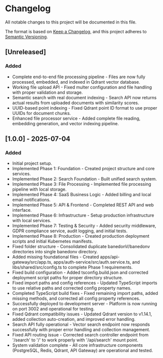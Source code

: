 # Changelog

All notable changes to this project will be documented in this file.

The format is based on [Keep a Changelog](https://keepachangelog.com/en/1.0.0/),
and this project adheres to [Semantic Versioning](https://semver.org/spec/v2.0.0.html).

## [Unreleased]

### Added
- Complete end-to-end file processing pipeline - Files are now fully processed, embedded, and indexed in Qdrant vector database.
- Working file upload API - Fixed multer configuration and file handling with proper validation and storage.
- Semantic search with real document indexing - Search API now returns actual results from uploaded documents with similarity scores.
- UUID-based point indexing - Fixed Qdrant point ID format to use proper UUIDs for document chunks.
- Enhanced file processor service - Added complete file reading, embedding generation, and vector indexing pipeline.

## [1.0.0] - 2025-07-04

### Added
- Initial project setup.
- Implemented Phase 1: Foundation - Created project structure and core services.
- Implemented Phase 2: Search Foundation - Built unified search system.
- Implemented Phase 3: File Processing - Implemented file processing pipeline with local storage.
- Implemented Phase 4: SaaS Business Logic - Added billing and local email notifications.
- Implemented Phase 5: API & Frontend - Completed REST API and web interface.
- Implemented Phase 6: Infrastructure - Setup production infrastructure with local services.
- Implemented Phase 7: Testing & Security - Added security middleware, GDPR compliance service, audit logging, and initial tests.
- Implemented Phase 8: Production - Created production deployment scripts and initial Kubernetes manifests.
- Fixed folder structure - Consolidated duplicate banedonV/banedonv directories into single banedonv directory.
- Added missing foundational files - Created apps/api-gateway/src/app.ts, apps/auth-service/src/auth.service.ts, and libs/shared/src/config.ts to complete Phase 1 requirements.
- Fixed build configuration - Added tsconfig.build.json and corrected deployment script paths for proper directory structure.
- Fixed import paths and config references - Updated TypeScript imports to use relative paths and corrected config property names.
- Completed TypeScript build fixes - Fixed remaining import paths, added missing methods, and corrected all config property references.
- Successfully deployed to development server - Platform is now running on port 3002 and operational for testing.
- Fixed Qdrant compatibility issues - Updated Qdrant version to v1.14.1, added collection auto-creation, and improved error handling.
- Search API fully operational - Vector search endpoint now responds successfully with proper error handling and collection management.
- Fixed API routing issue - Corrected search controller endpoint from '/search' to '/' to work properly with '/api/search' mount point.
- System validation complete - All core infrastructure components (PostgreSQL, Redis, Qdrant, API Gateway) are operational and tested.
